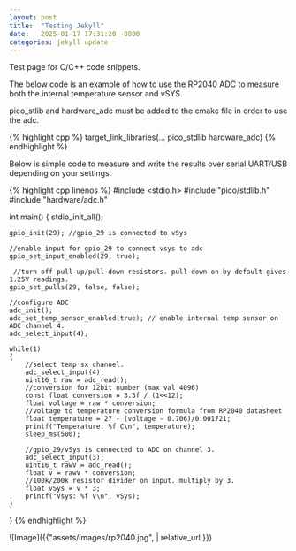 ```yaml
---
layout: post
title:  "Testing Jekyll"
date:   2025-01-17 17:31:20 -0800
categories: jekyll update
---
```


Test page for C/C++ code snippets.

The below code is an example of how to use the RP2040 ADC to measure both the internal temperature sensor and vSYS.

pico_stlib and hardware_adc must be added to the cmake file in order to use the adc.

{% highlight cpp  %}
target_link_libraries(... pico_stdlib hardware_adc)
{% endhighlight %}

Below is simple code to measure and write the results over serial UART/USB depending on your settings.

{% highlight cpp linenos  %}
#include <stdio.h>
#include "pico/stdlib.h"
#include "hardware/adc.h"

int main()
{
    stdio_init_all();

    gpio_init(29); //gpio_29 is connected to vSys

    //enable input for gpio_29 to connect vsys to adc
    gpio_set_input_enabled(29, true); 

     //turn off pull-up/pull-down resistors. pull-down on by default gives 1.25V readings.
    gpio_set_pulls(29, false, false);

    //configure ADC
    adc_init();
    adc_set_temp_sensor_enabled(true); // enable internal temp sensor on ADC channel 4. 
    adc_select_input(4);

    while(1)
    {
        //select temp sx channel.
        adc_select_input(4); 
        uint16_t raw = adc_read();
        //conversion for 12bit number (max val 4096)
        const float conversion = 3.3f / (1<<12); 
        float voltage = raw * conversion; 
        //voltage to temperature conversion formula from RP2040 datasheet
        float temperature = 27 - (voltage - 0.706)/0.001721; 
        printf("Temperature: %f C\n", temperature);
        sleep_ms(500);

        //gpio_29/vSys is connected to ADC on channel 3.
        adc_select_input(3); 
        uint16_t rawV = adc_read();
        float v = rawV * conversion; 
        //100k/200k resistor divider on input. multiply by 3.
        float vSys = v * 3; 
        printf("Vsys: %f V\n", vSys);
    }
}
{% endhighlight %}

![Image]({{"assets/images/rp2040.jpg",  | relative_url }})